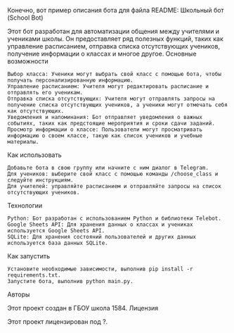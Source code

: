Конечно, вот пример описания бота для файла README:
Школьный бот (School Bot)

Этот бот разработан для автоматизации общения между учителями и учениками школы. Он предоставляет ряд полезных функций, таких как управление расписанием, отправка списка отсутствующих учеников, получение информации о классах и многое другое.
Основные возможности

    Выбор класса: Ученики могут выбрать свой класс с помощью бота, чтобы получать персонализированную информацию.
    Управление расписанием: Учителя могут редактировать расписание и отправлять его ученикам.
    Отправка списка отсутствующих: Учителя могут отправлять запросы на получение списка отсутствующих учеников, а ученики могут отмечать себя как отсутствующих.
    Уведомления и напоминания: Бот отправляет уведомления о важных событиях, таких как предстоящие мероприятия и сроки сдачи заданий.
    Просмотр информации о классе: Пользователи могут просматривать информацию о своем классе, такую как список учеников и учебные материалы.

Как использовать

    Добавьте бота в свою группу или начните с ним диалог в Telegram.
    Для учеников: выберите свой класс с помощью команды /choose_class и следуйте инструкциям.
    Для учителей: управляйте расписанием и отправляйте запросы на список отсутствующих учеников.

Технологии

    Python: Бот разработан с использованием Python и библиотеки Telebot.
    Google Sheets API: Для хранения данных о классах и учениках используется Google Sheets API.
    SQLite: Для хранения состояний пользователей и других данных используется база данных SQLite.

Как запустить

    Установите необходимые зависимости, выполнив pip install -r requirements.txt.
    Запустите бота, выполнив python main.py.

Авторы

Этот проект создан в ГБОУ школа 1584.
Лицензия

Этот проект лицензирован под ?.
